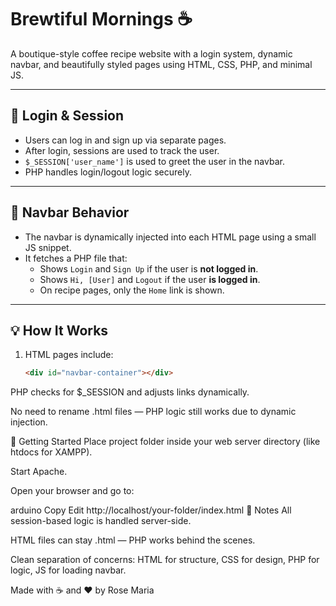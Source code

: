 # Brewtiful Mornings ☕️

A boutique-style coffee recipe website with a login system, dynamic navbar, and beautifully styled pages using HTML, CSS, PHP, and minimal JS.

---

## 🔐 Login & Session

- Users can log in and sign up via separate pages.
- After login, sessions are used to track the user.
- `$_SESSION['user_name']` is used to greet the user in the navbar.
- PHP handles login/logout logic securely.

---

## 🔄 Navbar Behavior

- The navbar is dynamically injected into each HTML page using a small JS snippet.
- It fetches a PHP file that:
  - Shows `Login` and `Sign Up` if the user is **not logged in**.
  - Shows `Hi, [User]` and `Logout` if the user **is logged in**.
  - On recipe pages, only the `Home` link is shown.

---

## 💡 How It Works

1. HTML pages include:
   ```html
   <div id="navbar-container"></div>

PHP checks for $_SESSION and adjusts links dynamically.

No need to rename .html files — PHP logic still works due to dynamic injection.

🚀 Getting Started
Place project folder inside your web server directory (like htdocs for XAMPP).

Start Apache.

Open your browser and go to:

arduino
Copy
Edit
http://localhost/your-folder/index.html
🧠 Notes
All session-based logic is handled server-side.

HTML files can stay .html — PHP works behind the scenes.

Clean separation of concerns: HTML for structure, CSS for design, PHP for logic, JS for loading navbar.

Made with ☕️ and ❤️ by Rose Maria
